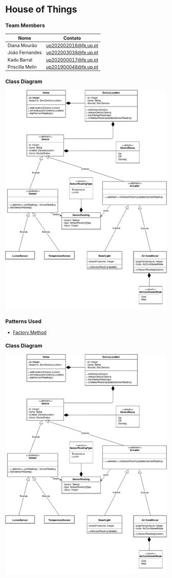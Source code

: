 # House of Things

### Team Members
| Nome | Contato |
| ------ | ------ |
|Diana Mourão | up202002016@fe.up.pt |
|João Fernandes | up202003038@fe.up.pt |
|Kadu Barral | up202000017@fe.up.pt |
|Priscilla Melin | up201900048@fe.up.pt |

### Class Diagram

![Diagram](docs/UML_Class_Diagram.png)

### Patterns Used

* [Factory Method](docs/patterns/FactoryMethod.md)

### Class Diagram

![Diagram](UML_Class_Diagram.png)
